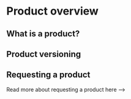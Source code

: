 # Product overview

## What is a product?

## Product versioning

## Requesting a product

Read more about requesting a product here -->

